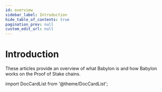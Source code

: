```yaml
---
id: overview
sidebar_label: Introduction
hide_table_of_contents: true
pagination_prev: null
custom_edit_url: null
---
```


# Introduction
These articles provide an overview of what Babylon is and how Babylon works on the Proof of Stake chains.

import DocCardList from '@theme/DocCardList';

<DocCardList />

